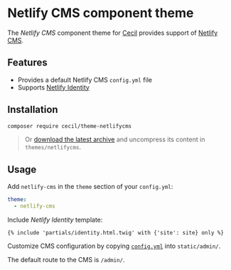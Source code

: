 # Netlify CMS component theme

The _Netlify CMS_ component theme for [Cecil](https://cecil.app) provides support of [Netlify CMS](https://www.netlifycms.org).

## Features

- Provides a default Netlify CMS `config.yml` file
- Supports [Netlify Identity](https://docs.netlify.com/visitor-access/identity/)

## Installation

```bash
composer require cecil/theme-netlifycms
```

> Or [download the latest archive](https://github.com/Cecilapp/theme-netlifycms/releases/latest/) and uncompress its content in `themes/netlifycms`.

## Usage

Add `netlify-cms` in the `theme` section of your `config.yml`:

```yaml
theme:
  - netlify-cms
```

Include _Netlify Identity_ template:

```twig
{% include 'partials/identity.html.twig' with {'site': site} only %}
```

Customize CMS configuration by copying [`config.yml`](https://github.com/Cecilapp/theme-netlifycms/blob/main/static/admin/config.yml) into `static/admin/`.

The default route to the CMS is `/admin/`.
